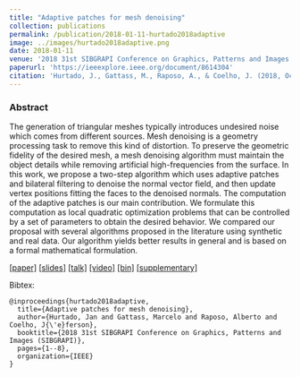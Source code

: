 ```yaml
---
title: "Adaptive patches for mesh denoising"
collection: publications
permalink: /publication/2018-01-11-hurtado2018adaptive
image: ../images/hurtado2018adaptive.png
date: 2018-01-11
venue: '2018 31st SIBGRAPI Conference on Graphics, Patterns and Images'
paperurl: 'https://ieeexplore.ieee.org/document/8614304'
citation: 'Hurtado, J., Gattass, M., Raposo, A., & Coelho, J. (2018, October). Adaptive patches for mesh denoising. In 2018 31st SIBGRAPI Conference on Graphics, Patterns and Images (SIBGRAPI) (pp. 1-8). IEEE.'
---
```



### Abstract

The generation of triangular meshes typically introduces undesired noise which comes from different sources. Mesh denoising is a geometry processing task to remove this kind of distortion. To preserve the geometric fidelity of the desired mesh, a mesh denoising algorithm must maintain the object details while removing artificial high-frequencies from the surface. In this work, we propose a two-step algorithm which uses adaptive patches and bilateral filtering to denoise the normal vector field, and then update vertex positions fitting the faces to the denoised normals. The computation of the adaptive patches is our main contribution. We formulate this computation as local quadratic optimization problems that can be controlled by a set of parameters to obtain the desired behavior. We compared our proposal with several algorithms proposed in the literature using synthetic and real data. Our algorithm yields better results in general and is based on a formal mathematical formulation.

[[paper]](http://janhurtado.github.io/files/hurtado2018adaptive.pdf)
[[slides]]()
[[talk]]()
[[video]]()
[[bin]]()
[[supplementary]]()

Bibtex: 

```
@inproceedings{hurtado2018adaptive,
  title={Adaptive patches for mesh denoising},
  author={Hurtado, Jan and Gattass, Marcelo and Raposo, Alberto and Coelho, J{\'e}ferson},
  booktitle={2018 31st SIBGRAPI Conference on Graphics, Patterns and Images (SIBGRAPI)},
  pages={1--8},
  organization={IEEE}
}
```
